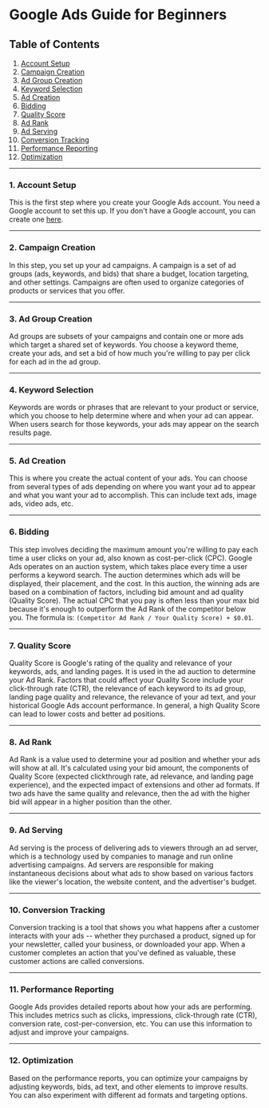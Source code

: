 
# Google Ads Guide for Beginners

## Table of Contents
1. [Account Setup](#account-setup)
2. [Campaign Creation](#campaign-creation)
3. [Ad Group Creation](#ad-group-creation)
4. [Keyword Selection](#keyword-selection)
5. [Ad Creation](#ad-creation)
6. [Bidding](#bidding)
7. [Quality Score](#quality-score)
8. [Ad Rank](#ad-rank)
9. [Ad Serving](#ad-serving)
10. [Conversion Tracking](#conversion-tracking)
11. [Performance Reporting](#performance-reporting)
12. [Optimization](#optimization)

---

### 1. Account Setup <a name="account-setup"></a>
This is the first step where you create your Google Ads account. You need a Google account to set this up. If you don't have a Google account, you can create one [here](https://accounts.google.com/signup/v2/webcreateaccount?hl=en&flowName=GlifWebSignIn&flowEntry=SignUp).

---

### 2. Campaign Creation <a name="campaign-creation"></a>
In this step, you set up your ad campaigns. A campaign is a set of ad groups (ads, keywords, and bids) that share a budget, location targeting, and other settings. Campaigns are often used to organize categories of products or services that you offer.

---

### 3. Ad Group Creation <a name="ad-group-creation"></a>
Ad groups are subsets of your campaigns and contain one or more ads which target a shared set of keywords. You choose a keyword theme, create your ads, and set a bid of how much you're willing to pay per click for each ad in the ad group.

---

### 4. Keyword Selection <a name="keyword-selection"></a>
Keywords are words or phrases that are relevant to your product or service, which you choose to help determine where and when your ad can appear. When users search for those keywords, your ads may appear on the search results page.

---

### 5. Ad Creation <a name="ad-creation"></a>
This is where you create the actual content of your ads. You can choose from several types of ads depending on where you want your ad to appear and what you want your ad to accomplish. This can include text ads, image ads, video ads, etc.

---

### 6. Bidding <a name="bidding"></a>
This step involves deciding the maximum amount you're willing to pay each time a user clicks on your ad, also known as cost-per-click (CPC). Google Ads operates on an auction system, which takes place every time a user performs a keyword search. The auction determines which ads will be displayed, their placement, and the cost. In this auction, the winning ads are based on a combination of factors, including bid amount and ad quality (Quality Score). The actual CPC that you pay is often less than your max bid because it's enough to outperform the Ad Rank of the competitor below you. The formula is: `(Competitor Ad Rank / Your Quality Score) + $0.01`.

---

### 7. Quality Score <a name="quality-score"></a>
Quality Score is Google's rating of the quality and relevance of your keywords, ads, and landing pages. It is used in the ad auction to determine your Ad Rank. Factors that could affect your Quality Score include your click-through rate (CTR), the relevance of each keyword to its ad group, landing page quality and relevance, the relevance of your ad text, and your historical Google Ads account performance. In general, a high Quality Score can lead to lower costs and better ad positions.

---

### 8. Ad Rank <a name="ad-rank"></a>
Ad Rank is a value used to determine your ad position and whether your ads will show at all. It's calculated using your bid amount, the components of Quality Score (expected clickthrough rate, ad relevance, and landing page experience), and the expected impact of extensions and other ad formats. If two ads have the same quality and relevance, then the ad with the higher bid will appear in a higher position than the other.

---

### 9. Ad Serving <a name="ad-serving"></a>
Ad serving is the process of delivering ads to viewers through an ad server, which is a technology used by companies to manage and run online advertising campaigns. Ad servers are responsible for making instantaneous decisions about what ads to show based on various factors like the viewer's location, the website content, and the advertiser's budget.

---

### 10. Conversion Tracking <a name="conversion-tracking"></a>
Conversion tracking is a tool that shows you what happens after a customer interacts with your ads -- whether they purchased a product, signed up for your newsletter, called your business, or downloaded your app. When a customer completes an action that you've defined as valuable, these customer actions are called conversions.

---

### 11. Performance Reporting <a name="performance-reporting"></a>
Google Ads provides detailed reports about how your ads are performing. This includes metrics such as clicks, impressions, click-through rate (CTR), conversion rate, cost-per-conversion, etc. You can use this information to adjust and improve your campaigns.

---

### 12. Optimization <a name="optimization"></a>
Based on the performance reports, you can optimize your campaigns by adjusting keywords, bids, ad text, and other elements to improve results. You can also experiment with different ad formats and targeting options.
